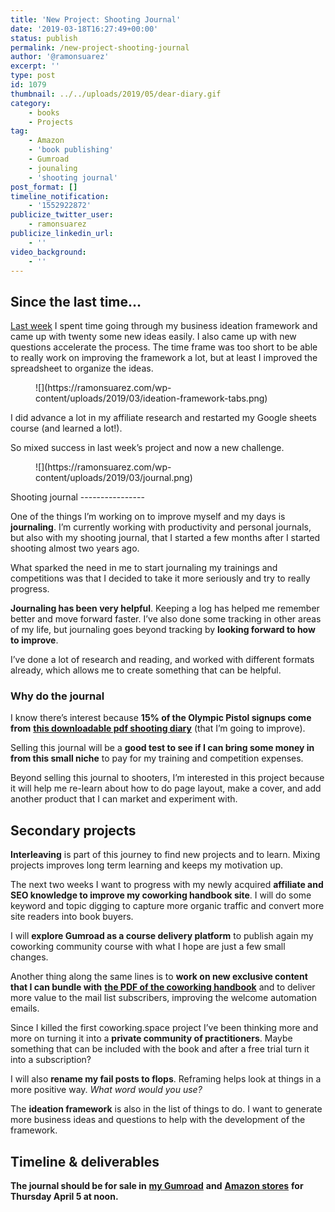 ```yaml
---
title: 'New Project: Shooting Journal'
date: '2019-03-18T16:27:49+00:00'
status: publish
permalink: /new-project-shooting-journal
author: '@ramonsuarez'
excerpt: ''
type: post
id: 1079
thumbnail: ../../uploads/2019/05/dear-diary.gif
category:
    - books
    - Projects
tag:
    - Amazon
    - 'book publishing'
    - Gumroad
    - jounaling
    - 'shooting journal'
post_format: []
timeline_notification:
    - '1552922872'
publicize_twitter_user:
    - ramonsuarez
publicize_linkedin_url:
    - ''
video_background:
    - ''
---
```

Since the last time… 
---------------------

[Last week](https://ramonsuarez.com/new-project-business-idea-sprint/) I spent time going through my business ideation framework and came up with twenty some new ideas easily. I also came up with new questions accelerate the process. The time frame was too short to be able to really work on improving the framework a lot, but at least I improved the spreadsheet to organize the ideas.

<figure class="wp-block-image">![](https://ramonsuarez.com/wp-content/uploads/2019/03/ideation-framework-tabs.png)</figure>I did advance a lot in my affiliate research and restarted my Google sheets course (and learned a lot!).

So mixed success in last week’s project and now a new challenge.

<figure class="wp-block-image">![](https://ramonsuarez.com/wp-content/uploads/2019/03/journal.png)</figure>Shooting journal
----------------

One of the things I’m working on to improve myself and my days is **journaling**. I’m currently working with productivity and personal journals, but also with my shooting journal, that I started a few months after I started shooting almost two years ago.

What sparked the need in me to start journaling my trainings and competitions was that I decided to take it more seriously and try to really progress.

**Journaling has been very helpful**. Keeping a log has helped me remember better and move forward faster. I’ve also done some tracking in other areas of my life, but journaling goes beyond tracking by **looking forward to how to improve**.

I’ve done a lot of research and reading, and worked with different formats already, which allows me to create something that can be helpful.

### Why do the journal

I know there’s interest because **15% of the Olympic Pistol signups come from** [**this downloadable pdf shooting diary**](https://www.olympicpistol.com/pistol-shooting-diary-journal/) (that I’m going to improve).

Selling this journal will be a **good test to see if I can bring some money in from this small niche** to pay for my training and competition expenses.

Beyond selling this journal to shooters, I’m interested in this project because it will help me re-learn about how to do page layout, make a cover, and add another product that I can market and experiment with.

Secondary projects
------------------

**Interleaving** is part of this journey to find new projects and to learn. Mixing projects improves long term learning and keeps my motivation up.

The next two weeks I want to progress with my newly acquired **affiliate and SEO knowledge to improve my coworking handbook site**. I will do some keyword and topic digging to capture more organic traffic and convert more site readers into book buyers.

I will **explore Gumroad as a course delivery platform** to publish again my coworking community course with what I hope are just a few small changes.

Another thing along the same lines is to **work on new exclusive content that I can bundle with** [**the PDF of the coworking handbook**](https://gumroad.com/l/coworkinghandbook) and to deliver more value to the mail list subscribers, improving the welcome automation emails.

Since I killed the first coworking.space project I’ve been thinking more and more on turning it into a **private community of practitioners**. Maybe something that can be included with the book and after a free trial turn it into a subscription?

I will also **rename my fail posts to flops**. Reframing helps look at things in a more positive way. *What word would you use?*

The **ideation framework** is also in the list of things to do. I want to generate more business ideas and questions to help with the development of the framework.

Timeline &amp; deliverables
---------------------------

**The journal should be for sale in** [**my Gumroad**](https://gumroad.com/ramonsuarez) **and** [**Amazon stores**](https://www.amazon.com/shop/ramonsuarez) **for Thursday April 5 at noon.**